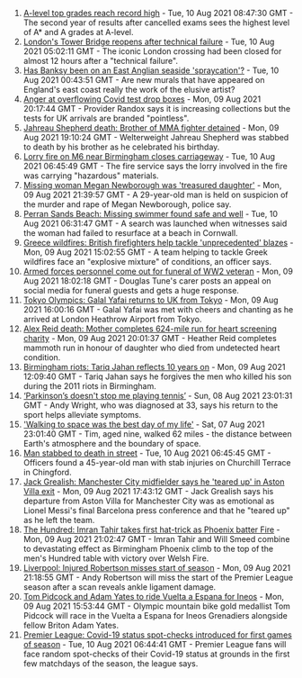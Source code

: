 1. [A-level top grades reach record high](https://www.bbc.co.uk/news/education-58086908) - Tue, 10 Aug 2021 08:47:30 GMT - The second year of results after cancelled exams sees the highest level of A* and A grades at A-level.
2. [London's Tower Bridge reopens after technical failure](https://www.bbc.co.uk/news/uk-england-london-58149716) - Tue, 10 Aug 2021 05:02:11 GMT - The iconic London crossing had been closed for almost 12 hours after a "technical failure".
3. [Has Banksy been on an East Anglian seaside 'spraycation'?](https://www.bbc.co.uk/news/uk-england-norfolk-58145220) - Tue, 10 Aug 2021 00:43:51 GMT - Are new murals that have appeared on England's east coast really the work of the elusive artist?
4. [Anger at overflowing Covid test drop boxes](https://www.bbc.co.uk/news/business-58149951) - Mon, 09 Aug 2021 20:17:44 GMT - Provider Randox says it is increasing collections but the tests for UK arrivals are branded "pointless".
5. [Jahreau Shepherd death: Brother of MMA fighter detained](https://www.bbc.co.uk/news/uk-england-london-58145326) - Mon, 09 Aug 2021 19:10:24 GMT - Welterweight Jahreau Shepherd was stabbed to death by his brother as he celebrated his birthday.
6. [Lorry fire on M6 near Birmingham closes carriageway](https://www.bbc.co.uk/news/uk-england-birmingham-58155928) - Tue, 10 Aug 2021 06:45:49 GMT - The fire service says the lorry involved in the fire was carrying "hazardous" materials.
7. [Missing woman Megan Newborough was 'treasured daughter'](https://www.bbc.co.uk/news/uk-england-leicestershire-58153936) - Mon, 09 Aug 2021 21:39:57 GMT - A 29-year-old man is held on suspicion of the murder and rape of Megan Newborough, police say.
8. [Perran Sands Beach: Missing swimmer found safe and well](https://www.bbc.co.uk/news/uk-england-cornwall-58155699) - Tue, 10 Aug 2021 06:31:47 GMT - A search was launched when witnesses said the woman had failed to resurface at a beach in Cornwall.
9. [Greece wildfires: British firefighters help tackle 'unprecedented' blazes](https://www.bbc.co.uk/news/uk-england-merseyside-58147674) - Mon, 09 Aug 2021 15:02:55 GMT - A team helping to tackle Greek wildfires face an "explosive mixture" of conditions, an officer says.
10. [Armed forces personnel come out for funeral of WW2 veteran](https://www.bbc.co.uk/news/uk-england-devon-58151165) - Mon, 09 Aug 2021 18:02:18 GMT - Douglas Tune's carer posts an appeal on social media for funeral guests and gets a huge response.
11. [Tokyo Olympics: Galal Yafai returns to UK from Tokyo](https://www.bbc.co.uk/news/uk-england-birmingham-58151399) - Mon, 09 Aug 2021 16:00:16 GMT - Galal Yafai was met with cheers and chanting as he arrived at London Heathrow Airport from Tokyo.
12. [Alex Reid death: Mother completes 624-mile run for heart screening charity](https://www.bbc.co.uk/news/uk-england-south-yorkshire-58152905) - Mon, 09 Aug 2021 20:01:37 GMT - Heather Reid completes mammoth run in honour of daughter who died from undetected heart condition.
13. [Birmingham riots: Tariq Jahan reflects 10 years on](https://www.bbc.co.uk/news/uk-england-birmingham-58147894) - Mon, 09 Aug 2021 12:09:40 GMT - Tariq Jahan says he forgives the men who killed his son during the 2011 riots in Birmingham.
14. [‘Parkinson’s doesn't stop me playing tennis’](https://www.bbc.co.uk/news/uk-england-nottinghamshire-58091757) - Sun, 08 Aug 2021 23:01:31 GMT - Andy Wright, who was diagnosed at 33, says his return to the sport helps alleviate symptoms.
15. ['Walking to space was the best day of my life'](https://www.bbc.co.uk/news/uk-england-nottinghamshire-58071075) - Sat, 07 Aug 2021 23:01:40 GMT - Tim, aged nine, walked 62 miles - the distance between Earth's atmosphere and the boundary of space.
16. [Man stabbed to death in street](https://www.bbc.co.uk/news/uk-england-london-58156168) - Tue, 10 Aug 2021 06:45:45 GMT - Officers found a 45-year-old man with stab injuries on Churchill Terrace in Chingford.
17. [Jack Grealish: Manchester City midfielder says he 'teared up' in Aston Villa exit](https://www.bbc.co.uk/sport/football/58150738) - Mon, 09 Aug 2021 17:43:12 GMT - Jack Grealish says his departure from Aston Villa for Manchester City was as emotional as Lionel Messi's final Barcelona press conference and that he "teared up" as he left the team.
18. [The Hundred: Imran Tahir takes first hat-trick as Phoenix batter Fire](https://www.bbc.co.uk/sport/cricket/58152649) - Mon, 09 Aug 2021 21:02:47 GMT - Imran Tahir and Will Smeed combine to devastating effect as Birmingham Phoenix climb to the top of the men's Hundred table with victory over Welsh Fire.
19. [Liverpool: Injured Robertson misses start of season](https://www.bbc.co.uk/sport/football/58152982) - Mon, 09 Aug 2021 21:18:55 GMT - Andy Robertson will miss the start of the Premier League season after a scan reveals ankle ligament damage.
20. [Tom Pidcock and Adam Yates to ride Vuelta a Espana for Ineos](https://www.bbc.co.uk/sport/cycling/58150688) - Mon, 09 Aug 2021 15:53:44 GMT - Olympic mountain bike gold medallist Tom Pidcock will race in the Vuelta a Espana for Ineos Grenadiers alongside fellow Briton Adam Yates.
21. [Premier League: Covid-19 status spot-checks introduced for first games of season](https://www.bbc.co.uk/sport/football/58153110) - Tue, 10 Aug 2021 06:44:41 GMT - Premier League fans will face random spot-checks of their Covid-19 status at grounds in the first few matchdays of the season, the league says.
